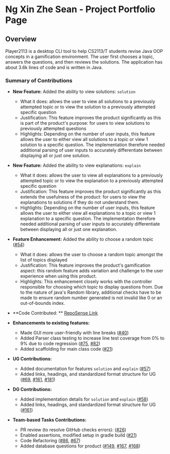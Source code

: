 # Ng Xin Zhe Sean - Project Portfolio Page

## Overview

Player2113 is a desktop CLI tool to help CS2113/T students revise Java OOP concepts in a
gamification environment. The user first chooses a topic, answers the questions, and then
reviews the solutions. The application has about 3.6k lines of code and is written in Java.

### Summary of Contributions

* **New Feature:** Added the ability to view solutions: `solution`
    * What it does: allows the user to view all solutions to a previously attempted topic
      or to view the solution to a previously attempted specific question
    * Justification: This feature improves the product significantly as this is part of
      the product's purpose: for users to view solutions to previously attempted questions
    * Highlights: Depending on the number of user inputs, this feature allows the user to
      either view all solutions to a topic or view 1 solution to a specific question. The
      implementation therefore needed additional parsing of user inputs to accurately
      differentiate between displaying all or just one solution.


* **New Feature:** Added the ability to view explanations: `explain`
    * What it does: allows the user to view all explanations to a previously attempted
      topic or to view the explanation to a previously attempted specific question
    * Justification: This feature improves the product significantly as this extends the
      usefulness of the product: for users to view the explanations to solutions if they do
      not understand them.
    * Highlights: Depending on the number of user inputs, this feature allows the user to
      either view all explanations to a topic or view 1 explanation to a specific question.
      The implementation therefore needed additional parsing of user inputs to accurately
      differentiate between displaying all or just one explanation.


* **Feature Enhancement:** Added the ability to choose a random
  topic ([#54](https://github.com/AY2324S2-CS2113-F15-1/tp/pull/54))
    * What it does: allows the user to choose a random topic amongst the list of topics
      displayed
    * Justification: This feature improves the product's gamification aspect: this random
      feature adds variation and challenge to the user experience when using this product.
  
  <div style="page-break-after: always;"></div>
  
    * Highlights: This enhancement closely works with the controller responsible for
      choosing which topic to display questions from. Due to the nature of java's Random
      library, additional checks have to be made to ensure random number generated is not
      invalid like 0 or an out-of-bounds index.


* **Code Contributed:
  ** [RepoSense Link](https://nus-cs2113-ay2324s2.github.io/tp-dashboard/?search=ngxzs&breakdown=true&sort=groupTitle%20dsc&sortWithin=title&since=2024-02-23&timeframe=commit&mergegroup=&groupSelect=groupByRepos&checkedFileTypes=docs~functional-code~test-code~other)


* **Enhancements to existing features:**
    * Made GUI more user-friendly with line breaks ([#40](https://github.com/AY2324S2-CS2113-F15-1/tp/pull/40/files))
    * Added Parser class testing to increase line test coverage from 0% to 9% due to code
      regression ([#75](https://github.com/AY2324S2-CS2113-F15-1/tp/pull/75/files), [#82](https://github.com/AY2324S2-CS2113-F15-1/tp/pull/82/files))
    * Added scaffolding for main class code ([#21](https://github.com/AY2324S2-CS2113-F15-1/tp/pull/21/files))

* **UG Contributions:**
    * Added documentation for features `solution`
      and `explain` ([#57](https://github.com/AY2324S2-CS2113-F15-1/tp/pull/86/files))
    * Added links, headings, and standardized format structure for
      UG ([#69](https://github.com/AY2324S2-CS2113-F15-1/tp/pull/69/files), [#161](https://github.com/AY2324S2-CS2113-F15-1/tp/pull/161/files), [#181](https://github.com/AY2324S2-CS2113-F15-1/tp/pull/181/files))


* **DG Contributions:**
    * Added implementation details for `solution`
      and `explain` ([#58](https://github.com/AY2324S2-CS2113-F15-1/tp/pull/58/files))
    * Added links, headings, and standardized format structure for
      UG ([#161](https://github.com/AY2324S2-CS2113-F15-1/tp/pull/161/files))


* **Team-based Tasks Contributions:**
    * PR review (to resolve GitHub checks errors): ([#26](https://github.com/AY2324S2-CS2113-F15-1/tp/issues/26))
    * Enabled assertions, modified setup in gradle
      build ([#21](https://github.com/AY2324S2-CS2113-F15-1/tp/pull/21/files))
    * Code
      Refactoring ([#86](https://github.com/AY2324S2-CS2113-F15-1/tp/pull/86/files), [#67](https://github.com/AY2324S2-CS2113-F15-1/tp/pull/67/files))
    * Added database questions for
      product ([#149](https://github.com/AY2324S2-CS2113-F15-1/tp/pull/149/files), [#167](https://github.com/AY2324S2-CS2113-F15-1/tp/pull/167/files), [#168](https://github.com/AY2324S2-CS2113-F15-1/tp/pull/168/files))
